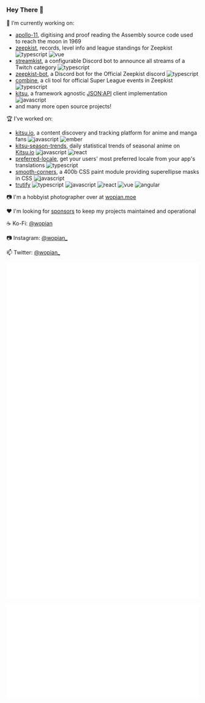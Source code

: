 ### Hey There 👋

🔭 I’m currently working on:

- [apollo-11], digitising and proof reading the Assembly source code used to reach the moon in 1969
- [zeepkist], records, level info and league standings for Zeepkist ![typescript] ![vue]
- [streamkist], a configurable Discord bot to announce all streams of a Twitch category ![typescript]
- [zeepkist-bot], a Discord bot for the Official Zeepkist discord ![typescript]
- [combine], a cli tool for official Super League events in Zeepkist ![typescript]
- [kitsu], a framework agnostic [JSON:API] client implementation ![javascript]
- and many more open source projects!

🏆 I've worked on:

- [kitsu.io], a content discovery and tracking platform for anime and manga fans ![javascript] ![ember]
- [kitsu-season-trends], daily statistical trends of seasonal anime on [Kitsu.io] ![javascript] ![react]
- [preferred-locale], get your users' most preferred locale from your app's translations ![typescript]
- [smooth-corners], a 400b CSS paint module providing superellipse masks in CSS ![javascript]
- [trutify] ![typescript] ![javascript] ![react] ![vue] ![angular]

📷 I'm a hobbyist photographer over at [wopian.moe]

❤️ I'm looking for [sponsors] to keep my projects maintained and operational

☕ Ko-Fi: [@wopian](https://ko-fi.com/wopian)

📷 Instagram: [@wopian_](https://instagram.com/wopian_)

📫 Twitter: [@wopian_](https://twitter.com/wopian_)

![](https://github.com/wopian/github-stats/blob/master/generated/overview.svg)
![](https://github.com/wopian/github-stats/blob/master/generated/languages.svg)

![](https://github.com/wopian/wopian/blob/master/github-metrics.svg)

[apollo-11]:https://github.com/chrislgarry/Apollo-11
[kitsu.io]:https://github.com/hummingbird-me
[kitsu]:https://github.com/wopian/kitsu
[preferred-locale]:https://github.com/wopian/preferred-locale
[smooth-corners]:https://github.com/wopian/smooth-corners
[JSON:API]:https://jsonapi.org
[kitsu-season-trends]:https://github.com/wopian/kitsu-season-trends
[sponsors]:https://github.com/sponsors/wopian
[wopian.moe]:https://www.wopian.moe
[zeepkist-bot]:https://github.com/wopian/zeepkist-bot
[zeepkist]:https://github.com/wopian/zeepkist-records
[combine]:https://github.com/zeepkist/combine
[trutify]:https://github.com/trutify
[streamkist]:https://github.com/zeepkist/streamkist
 
[typescript]:https://img.shields.io/badge/TypeScript-161b22?style=flat&logo=typescript&logoColor=3178c6
[javascript]:https://img.shields.io/badge/JavaScript-161b22?style=flat&logo=javascript&logoColor=f1e05a
[react]:https://img.shields.io/badge/React-161b22?style=flat&logo=react
[vue]:https://img.shields.io/badge/Vue-161b22?style=flat&logo=vue.js&logoColor=41b883
[angular]:https://img.shields.io/badge/Angular-161b22?style=flat&logo=angular&logoColor=41b883
[ember]:https://img.shields.io/badge/Ember-161b22?style=flat&logo=ember.js

